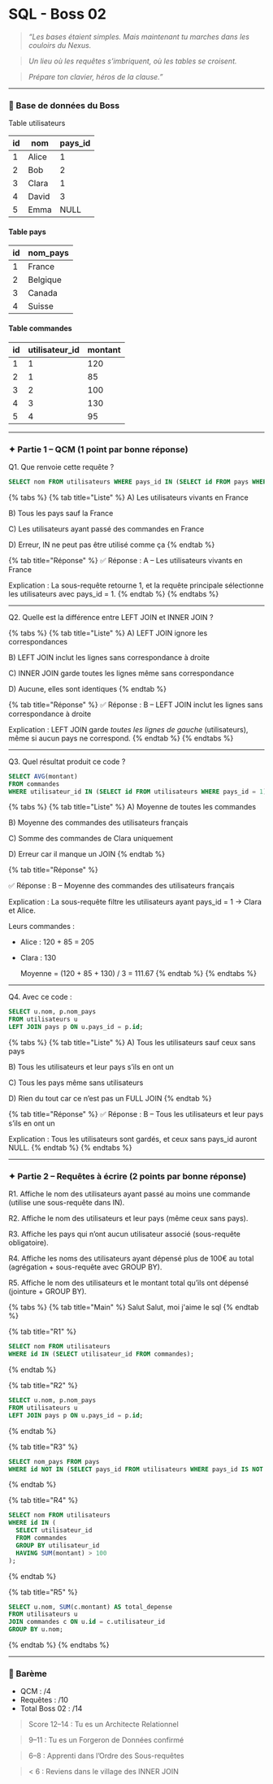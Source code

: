 # SQL - Boss 02

> _“Les bases étaient simples. Mais maintenant tu marches dans les couloirs du Nexus._

> _Un lieu où les requêtes s’imbriquent, où les tables se croisent._

> _Prépare ton clavier, héros de la clause.”_

***

### 📘 Base de données du Boss

Table utilisateurs

| id | nom   | pays\_id |
| -- | ----- | -------- |
| 1  | Alice | 1        |
| 2  | Bob   | 2        |
| 3  | Clara | 1        |
| 4  | David | 3        |
| 5  | Emma  | NULL     |

#### Table pays

| id | nom\_pays |
| -- | --------- |
| 1  | France    |
| 2  | Belgique  |
| 3  | Canada    |
| 4  | Suisse    |

#### Table commandes

| id | utilisateur\_id | montant |
| -- | --------------- | ------- |
| 1  | 1               | 120     |
| 2  | 1               | 85      |
| 3  | 2               | 100     |
| 4  | 3               | 130     |
| 5  | 4               | 95      |

***

### ✦ Partie 1 – QCM (1 point par bonne réponse)

Q1. Que renvoie cette requête ?

```sql
SELECT nom FROM utilisateurs WHERE pays_id IN (SELECT id FROM pays WHERE nom_pays = 'France');
```

{% tabs %}
{% tab title="Liste" %}
A) Les utilisateurs vivants en France

B) Tous les pays sauf la France

C) Les utilisateurs ayant passé des commandes en France

D) Erreur, IN ne peut pas être utilisé comme ça
{% endtab %}

{% tab title="Réponse" %}
✅ Réponse : A – Les utilisateurs vivants en France

Explication : La sous-requête retourne 1, et la requête principale sélectionne les utilisateurs avec pays\_id = 1.
{% endtab %}
{% endtabs %}

***

Q2. Quelle est la différence entre LEFT JOIN et INNER JOIN ?

{% tabs %}
{% tab title="Liste" %}
A) LEFT JOIN ignore les correspondances

B) LEFT JOIN inclut les lignes sans correspondance à droite

C) INNER JOIN garde toutes les lignes même sans correspondance

D) Aucune, elles sont identiques
{% endtab %}

{% tab title="Réponse" %}
✅ Réponse : B – LEFT JOIN inclut les lignes sans correspondance à droite

Explication : LEFT JOIN garde _toutes les lignes de gauche_ (utilisateurs), même si aucun pays ne correspond.
{% endtab %}
{% endtabs %}

***

Q3. Quel résultat produit ce code ?

```sql
SELECT AVG(montant)
FROM commandes
WHERE utilisateur_id IN (SELECT id FROM utilisateurs WHERE pays_id = 1);
```

{% tabs %}
{% tab title="Liste" %}
A) Moyenne de toutes les commandes

B) Moyenne des commandes des utilisateurs français

C) Somme des commandes de Clara uniquement

D) Erreur car il manque un JOIN
{% endtab %}

{% tab title="Réponse" %}


✅ Réponse : B – Moyenne des commandes des utilisateurs français

Explication : La sous-requête filtre les utilisateurs ayant pays\_id = 1 → Clara et Alice.

Leurs commandes :

* Alice : 120 + 85 = 205
*   Clara : 130

    Moyenne = (120 + 85 + 130) / 3 = 111.67
{% endtab %}
{% endtabs %}

***

Q4. Avec ce code :

```sql
SELECT u.nom, p.nom_pays
FROM utilisateurs u
LEFT JOIN pays p ON u.pays_id = p.id;
```

{% tabs %}
{% tab title="Liste" %}
A) Tous les utilisateurs sauf ceux sans pays

B) Tous les utilisateurs et leur pays s’ils en ont un

C) Tous les pays même sans utilisateurs

D) Rien du tout car ce n’est pas un FULL JOIN
{% endtab %}

{% tab title="Réponse" %}
✅ Réponse : B – Tous les utilisateurs et leur pays s’ils en ont un

Explication : Tous les utilisateurs sont gardés, et ceux sans pays\_id auront NULL.
{% endtab %}
{% endtabs %}

***

### ✦ Partie 2 – Requêtes à écrire (2 points par bonne réponse)

R1. Affiche le nom des utilisateurs ayant passé au moins une commande (utilise une sous-requête dans IN).

R2. Affiche le nom des utilisateurs et leur pays (même ceux sans pays).

R3. Affiche les pays qui n’ont aucun utilisateur associé (sous-requête obligatoire).

R4. Affiche les noms des utilisateurs ayant dépensé plus de 100€ au total (agrégation + sous-requête avec GROUP BY).

R5. Affiche le nom des utilisateurs et le montant total qu’ils ont dépensé (jointure + GROUP BY).

{% tabs %}
{% tab title="Main" %}
Salut Salut, moi j'aime le sql
{% endtab %}

{% tab title="R1" %}
```sql
SELECT nom FROM utilisateurs
WHERE id IN (SELECT utilisateur_id FROM commandes);
```
{% endtab %}

{% tab title="R2" %}
```sql
SELECT u.nom, p.nom_pays
FROM utilisateurs u
LEFT JOIN pays p ON u.pays_id = p.id;
```
{% endtab %}

{% tab title="R3" %}
```sql
SELECT nom_pays FROM pays
WHERE id NOT IN (SELECT pays_id FROM utilisateurs WHERE pays_id IS NOT NULL);
```
{% endtab %}

{% tab title="R4" %}
```sql
SELECT nom FROM utilisateurs
WHERE id IN (
  SELECT utilisateur_id
  FROM commandes
  GROUP BY utilisateur_id
  HAVING SUM(montant) > 100
);
```
{% endtab %}

{% tab title="R5" %}
```sql
SELECT u.nom, SUM(c.montant) AS total_depense
FROM utilisateurs u
JOIN commandes c ON u.id = c.utilisateur_id
GROUP BY u.nom;
```
{% endtab %}
{% endtabs %}

***

### 🧮 Barème

* QCM : /4
* Requêtes : /10
* Total Boss 02 : /14

> Score 12–14 : Tu es un Architecte Relationnel

> 9–11 : Tu es un Forgeron de Données confirmé

> 6–8 : Apprenti dans l’Ordre des Sous-requêtes

> < 6 : Reviens dans le village des INNER JOIN

